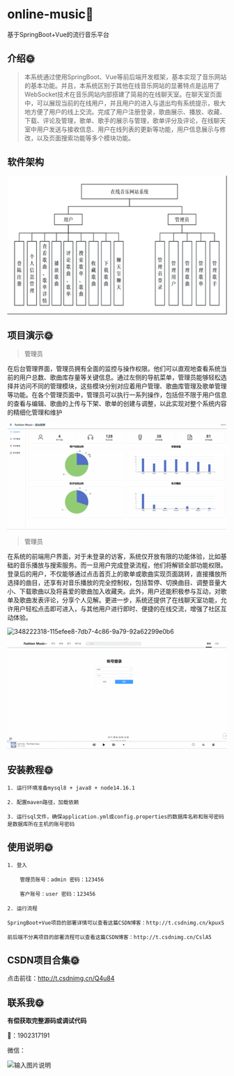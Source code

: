# online-music🎂

基于SpringBoot+Vue的流行音乐平台

## 介绍🌞

> 本系统通过使用SpringBoot、Vue等前后端开发框架，基本实现了音乐网站的基本功能。并且，本系统区别于其他在线音乐网站的显著特点是运用了WebSocket技术在音乐网站内部搭建了简易的在线聊天室。在聊天室页面中，可以展现当前的在线用户，并且用户的进入与退出均有系统提示，极大地方便了用户的线上交流。完成了用户注册登录，歌曲展示、播放、收藏、下载、评论及管理，歌单、歌手的展示与管理，歌单评分及评论，在线聊天室中用户发送与接收信息、用户在线列表的更新等功能，用户信息展示与修改，以及页面搜索功能等多个模块功能。

## 软件架构

![image-20240830220917876](files/image-20240830220917876.png)

## 项目演示🌞

>  管理员

在后台管理界面，管理员拥有全面的监控与操作权限。他们可以直观地查看系统当前的用户总数、歌曲库存量等关键信息。通过左侧的导航菜单，管理员能够轻松选择并访问不同的管理模块，这些模块分别对应着用户管理、歌曲库管理及歌单管理等功能。在各个管理页面中，管理员可以执行一系列操作，包括但不限于用户信息的查看与编辑、歌曲的上传与下架、歌单的创建与调整，以此实现对整个系统内容的精细化管理和维护

![348217877-ff134d61-de09-4a41-983a-8a526336504b](files/348217877-ff134d61-de09-4a41-983a-8a526336504b.gif)



> 管理员

在系统的前端用户界面，对于未登录的访客，系统仅开放有限的功能体验，比如基础的音乐播放与搜索服务。而一旦用户完成登录流程，他们将解锁全部功能权限。登录后的用户，不仅能够通过点击首页上的歌单或歌曲实现页面跳转，直接播放所选择的曲目，还享有对音乐播放的完全控制权，包括暂停、切换曲目、调整音量大小、下载歌曲以及将喜爱的歌曲加入收藏夹。此外，用户还能积极参与互动，对歌单及歌曲发表评论，分享个人见解。更进一步，系统还提供了在线聊天室功能，允许用户轻松点击即可进入，与其他用户进行即时、便捷的在线交流，增强了社区互动体验。

![348222318-115efee8-7db7-4c86-9a79-92a62299e0b6](files/348222318-115efee8-7db7-4c86-9a79-92a62299e0b6.gif)

![348218245-8fcf6701-ba94-48b5-afcd-144e4d172547](files/348218245-8fcf6701-ba94-48b5-afcd-144e4d172547.gif)

## 安装教程🌞

```
1. 运行环境准备mysql8 + java8 + node14.16.1

2. 配置maven路径，加载依赖

3. 运行sql文件，确保application.yml或config.properties的数据库名称和账号密码是数据库所在主机的账号密码
```



## 使用说明🌞

```
1. 登入

	管理员账号：admin	密码：123456
	
    客户账号：user 密码：123456
  
2. 运行流程

SpringBoot+Vue项目的部署详情可以查看这篇CSDN博客：http://t.csdnimg.cn/kpuxS

前后端不分离项目的部署流程可以查看这篇CSDN博客：http://t.csdnimg.cn/CslA5
```



## CSDN项目合集🌞

点击前往：http://t.csdnimg.cn/Q4u84



## 联系我🌞

**有偿获取完整源码或调试代码**

🐧：1902317191

微信：



![输入图片说明](https://gitee.com/luooin/liulangdongwujiuzhu/raw/main/files/image3.png)